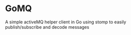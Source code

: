 # GoMQ
A simple activeMQ helper client in Go using stomp to easily publish/subscribe and decode messages
